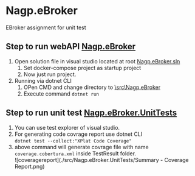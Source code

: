 # Nagp.eBroker
EBroker assignment for unit test

## Step to run webAPI [Nagp.eBroker](https://github.com/irfanali915/Nagp.eBroker)  
1. Open solution file in visual studio located at root [Nagp.eBroker.sln](/Nagp.eBroker.sln)
    1. Set docker-compose project as startup project
    1. Now just run project. 
1. Running via dotnet CLI
    1. OPen CMD and change directory to [\src\Nagp.eBroker](/src/Nagp.eBroker)
    1. Execute command `dotnet run`

## Step to run unit test [Nagp.eBroker.UnitTests](/src/Nagp.eBroker.UnitTests)
1. You can use test explorer of visual studio.
1. For generating code covrage report use dotnet CLI  
  `dotnet test --collect:"XPlat Code Coverage"`
1. above command will generate covrage file with name `coverage.cobertura.xml` inside TestResult folder.  
  ![coveragereport](./src/Nagp.eBroker.UnitTests/Summary - Coverage Report.png)
